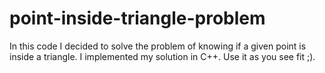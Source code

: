 # point-inside-triangle-problem
In this code I decided to solve the problem of knowing if a given point is inside a triangle. I implemented my solution in C++. Use it as you see fit ;).
